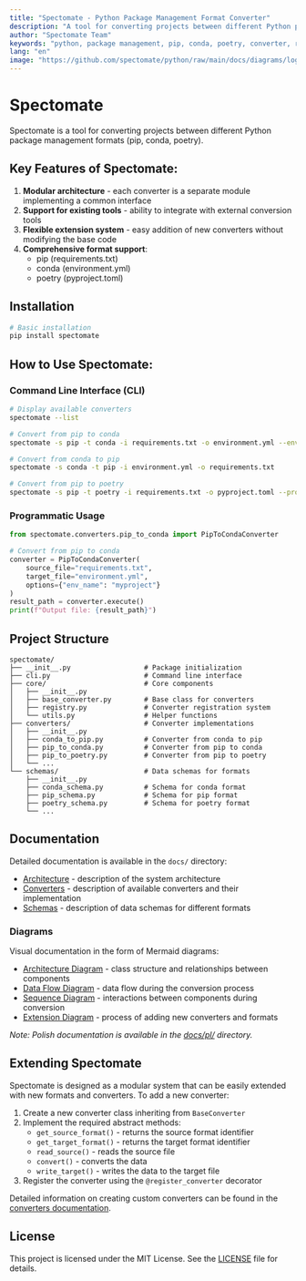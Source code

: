 ```yaml
---
title: "Spectomate - Python Package Management Format Converter"
description: "A tool for converting projects between different Python package management formats (pip, conda, poetry)"
author: "Spectomate Team"
keywords: "python, package management, pip, conda, poetry, converter, requirements.txt, environment.yml, pyproject.toml"
lang: "en"
image: "https://github.com/spectomate/python/raw/main/docs/diagrams/logo.png"
---
```


# Spectomate

Spectomate is a tool for converting projects between different Python package management formats (pip, conda, poetry).

## Key Features of Spectomate:

1. **Modular architecture** - each converter is a separate module implementing a common interface
2. **Support for existing tools** - ability to integrate with external conversion tools
3. **Flexible extension system** - easy addition of new converters without modifying the base code
4. **Comprehensive format support**:
   - pip (requirements.txt)
   - conda (environment.yml)
   - poetry (pyproject.toml)

## Installation

```bash
# Basic installation
pip install spectomate
```

## How to Use Spectomate:

### Command Line Interface (CLI)

```bash
# Display available converters
spectomate --list

# Convert from pip to conda
spectomate -s pip -t conda -i requirements.txt -o environment.yml --env-name myproject

# Convert from conda to pip
spectomate -s conda -t pip -i environment.yml -o requirements.txt

# Convert from pip to poetry
spectomate -s pip -t poetry -i requirements.txt -o pyproject.toml --project-name "my-project" --version "0.1.0"
```

### Programmatic Usage

```python
from spectomate.converters.pip_to_conda import PipToCondaConverter

# Convert from pip to conda
converter = PipToCondaConverter(
    source_file="requirements.txt",
    target_file="environment.yml",
    options={"env_name": "myproject"}
)
result_path = converter.execute()
print(f"Output file: {result_path}")
```

## Project Structure

```
spectomate/
├── __init__.py                  # Package initialization
├── cli.py                       # Command line interface
├── core/                        # Core components
│   ├── __init__.py
│   ├── base_converter.py        # Base class for converters
│   ├── registry.py              # Converter registration system
│   └── utils.py                 # Helper functions
├── converters/                  # Converter implementations
│   ├── __init__.py
│   ├── conda_to_pip.py          # Converter from conda to pip
│   ├── pip_to_conda.py          # Converter from pip to conda
│   ├── pip_to_poetry.py         # Converter from pip to poetry
│   └── ...
└── schemas/                     # Data schemas for formats
    ├── __init__.py
    ├── conda_schema.py          # Schema for conda format
    ├── pip_schema.py            # Schema for pip format
    ├── poetry_schema.py         # Schema for poetry format
    └── ...
```

## Documentation

Detailed documentation is available in the `docs/` directory:

- [Architecture](docs/ARCHITECTURE.md) - description of the system architecture
- [Converters](docs/CONVERTERS.md) - description of available converters and their implementation
- [Schemas](docs/SCHEMAS.md) - description of data schemas for different formats

### Diagrams

Visual documentation in the form of Mermaid diagrams:

- [Architecture Diagram](docs/diagrams/ARCHITECTURE_DIAGRAM.md) - class structure and relationships between components
- [Data Flow Diagram](docs/diagrams/DATA_FLOW_DIAGRAM.md) - data flow during the conversion process
- [Sequence Diagram](docs/diagrams/SEQUENCE_DIAGRAM.md) - interactions between components during conversion
- [Extension Diagram](docs/diagrams/EXTENSION_DIAGRAM.md) - process of adding new converters and formats

*Note: Polish documentation is available in the [docs/pl/](docs/pl/) directory.*

## Extending Spectomate

Spectomate is designed as a modular system that can be easily extended with new formats and converters. To add a new converter:

1. Create a new converter class inheriting from `BaseConverter`
2. Implement the required abstract methods:
   - `get_source_format()` - returns the source format identifier
   - `get_target_format()` - returns the target format identifier
   - `read_source()` - reads the source file
   - `convert()` - converts the data
   - `write_target()` - writes the data to the target file
3. Register the converter using the `@register_converter` decorator

Detailed information on creating custom converters can be found in the [converters documentation](docs/CONVERTERS.md).

## License

This project is licensed under the MIT License. See the [LICENSE](LICENSE) file for details.
